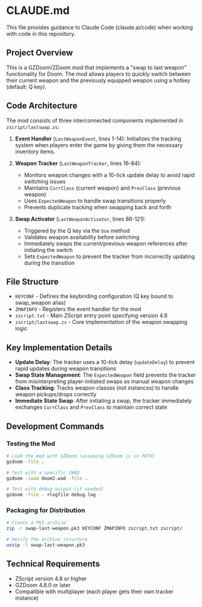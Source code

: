 # CLAUDE.md

This file provides guidance to Claude Code (claude.ai/code) when working with code in this repository.

## Project Overview

This is a GZDoom/ZDoom mod that implements a "swap to last weapon" functionality for Doom. The mod allows players to quickly switch between their current weapon and the previously equipped weapon using a hotkey (default: Q key).

## Code Architecture

The mod consists of three interconnected components implemented in `zscript/lastswap.zs`:

1. **Event Handler** (`LastWeaponEvent`, lines 1-14): Initializes the tracking system when players enter the game by giving them the necessary inventory items.

2. **Weapon Tracker** (`LastWeaponTracker`, lines 16-84): 
   - Monitors weapon changes with a 10-tick update delay to avoid rapid switching issues
   - Maintains `CurrClass` (current weapon) and `PrevClass` (previous weapon) 
   - Uses `ExpectedWeapon` to handle swap transitions properly
   - Prevents duplicate tracking when swapping back and forth

3. **Swap Activator** (`LastWeaponActivator`, lines 86-121):
   - Triggered by the Q key via the `Use` method
   - Validates weapon availability before switching
   - Immediately swaps the current/previous weapon references after initiating the switch
   - Sets `ExpectedWeapon` to prevent the tracker from incorrectly updating during the transition

## File Structure

- `KEYCONF` - Defines the keybinding configuration (Q key bound to swap_weapon alias)
- `ZMAPINFO` - Registers the event handler for the mod
- `zscript.txt` - Main ZScript entry point specifying version 4.8
- `zscript/lastswap.zs` - Core implementation of the weapon swapping logic

## Key Implementation Details

- **Update Delay**: The tracker uses a 10-tick delay (`updateDelay`) to prevent rapid updates during weapon transitions
- **Swap State Management**: The `ExpectedWeapon` field prevents the tracker from misinterpreting player-initiated swaps as manual weapon changes
- **Class Tracking**: Tracks weapon classes (not instances) to handle weapon pickups/drops correctly
- **Immediate State Swap**: After initiating a swap, the tracker immediately exchanges `CurrClass` and `PrevClass` to maintain correct state

## Development Commands

### Testing the Mod
```bash
# Load the mod with GZDoom (assuming GZDoom is in PATH)
gzdoom -file .

# Test with a specific IWAD
gzdoom -iwad doom2.wad -file .

# Test with debug output (if needed)
gzdoom -file . +logfile debug.log
```

### Packaging for Distribution
```bash
# Create a PK3 archive
zip -r swap-last-weapon.pk3 KEYCONF ZMAPINFO zscript.txt zscript/

# Verify the archive structure
unzip -l swap-last-weapon.pk3
```

## Technical Requirements

- ZScript version 4.8 or higher
- GZDoom 4.8.0 or later
- Compatible with multiplayer (each player gets their own tracker instance)